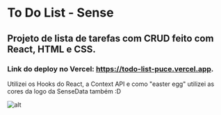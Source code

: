 
# To Do List - Sense 

## Projeto de lista de tarefas com CRUD feito com React, HTML e CSS.

### Link do deploy no Vercel: https://todo-list-puce.vercel.app.

Utilizei os Hooks do React, a Context API e como "easter egg" utilizei as cores
da logo da SenseData também :D 

![alt](https://i.imgur.com/PtShDuB.png)


